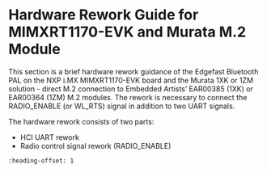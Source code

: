 # Hardware Rework Guide for MIMXRT1170-EVK and Murata M.2 Module

This section is a brief hardware rework guidance of the Edgefast Bluetooth PAL on the NXP i.MX MIMXRT1170-EVK board and the Murata 1XK or 1ZM solution - direct M.2 connection to Embedded Artists’ EAR00385 \(1XK\) or EAR00364 \(1ZM\) M.2 modules. The rework is necessary to connect the RADIO\_ENABLE \(or WL\_RTS\) signal in addition to two UART signals.

The hardware rework consists of two parts:

-   HCI UART rework
-   Radio control signal rework \(RADIO\_ENABLE\)


```{include} ../topics/hardware_rework_011.md
:heading-offset: 1
```

